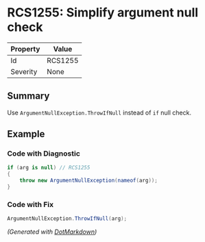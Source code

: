 # RCS1255: Simplify argument null check

| Property | Value   |
| -------- | ------- |
| Id       | RCS1255 |
| Severity | None    |

## Summary

Use `ArgumentNullException.ThrowIfNull` instead of `if` null check.

## Example

### Code with Diagnostic

```csharp
if (arg is null) // RCS1255
{
    throw new ArgumentNullException(nameof(arg));
}
```

### Code with Fix

```csharp
ArgumentNullException.ThrowIfNull(arg);
```


*\(Generated with [DotMarkdown](http://github.com/JosefPihrt/DotMarkdown)\)*